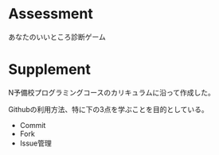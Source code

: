 # Assessment
あなたのいいところ診断ゲーム

# Supplement
N予備校プログラミングコースのカリキュラムに沿って作成した。

Githubの利用方法、特に下の3点を学ぶことを目的としている。

- Commit
- Fork
- Issue管理
